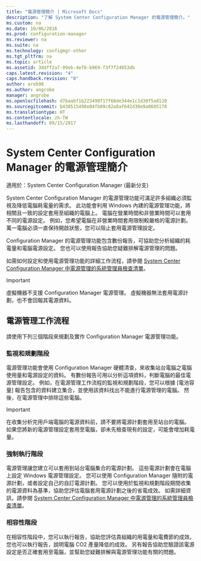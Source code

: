 ```yaml
---
title: "電源管理簡介 | Microsoft Docs"
description: "了解 System Center Configuration Manager 的電源管理簡介。"
ms.custom: na
ms.date: 10/06/2016
ms.prod: configuration-manager
ms.reviewer: na
ms.suite: na
ms.technology: configmgr-other
ms.tgt_pltfrm: na
ms.topic: article
ms.assetid: 3ddff2a7-99eb-4ef8-b969-f3f7f24053db
caps.latest.revision: "4"
caps.handback.revision: "0"
author: arob98
ms.author: angrobe
manager: angrobe
ms.openlocfilehash: d7baabf1b223498f17f60de344e1c1d30f5a8120
ms.sourcegitcommit: b438515490e04fb09c82a8af642d38e9a0605178
ms.translationtype: HT
ms.contentlocale: zh-TW
ms.lasthandoff: 09/15/2017
---
```

# <a name="introduction-to-power-management-in-system-center-configuration-manager"></a>System Center Configuration Manager 的電源管理簡介

適用於：System Center Configuration Manager (最新分支)

System Center Configuration Manager 的電源管理功能可滿足許多組織必須監視及降低電腦耗電量的需求。 此功能會利用 Windows 內建的電源管理功能，將相關且一致的設定套用至組織的電腦上。 電腦在營業時間和非營業時間可以套用不同的電源設定。 例如，您希望電腦在非營業時間套用限制較嚴格的電源計劃。 萬一電腦必須一直保持開啟狀態，您可以阻止套用電源管理設定。  

 Configuration Manager 的電源管理功能包含數份報告，可協助您分析組織的耗電量和電腦電源設定。 您也可以使用報告協助您疑難排解電源管理的問題。  

 如需如何設定和使用電源管理功能的詳細工作流程，請參閱 [System Center Configuration Manager 中電源管理的系統管理員檢查清單](../../../../core/clients/manage/power/administrator-checklist-for-power-management.md)。  

> [!IMPORTANT]  
>  虛擬機器不支援 Configuration Manager 電源管理。 虛擬機器無法套用電源計劃，也不會回報其電源資料。  

## <a name="the-power-management-workflow"></a>電源管理工作流程  
 請使用下列三個階段來規劃及實作 Configuration Manager 電源管理功能。  

### <a name="monitoring-and-planning-phase"></a>監視和規劃階段  
 電源管理功能會使用 Configuration Manager 硬體清查，來收集站台電腦之電腦使用量和電源設定的資料。 有數份報告可用以分析這項資料，判斷電腦的最佳電源管理設定。 例如，在電源管理工作流程的監視和規劃階段，您可以根據 [電池容量]  報告包含的資料建立集合，並使用該資料找出不能進行電源管理的電腦。 然後，在電源管理中排除這些電腦。  

> [!IMPORTANT]  
>  在收集分析完用戶端電腦的電源資料前，請不要將電源計劃套用至站台的電腦。 如果您將新的電源管理設定套用至電腦，卻未先檢查現有的設定，可能會增加耗電量。  

### <a name="enforcement-phase"></a>強制執行階段  
 電源管理讓您建立可以套用到站台電腦集合的電源計劃。 這些電源計劃會在電腦上設定 Windows 電源管理設定。 您可以使用 Configuration Manager 隨附的電源計劃，或者設定自己的自訂電源計劃。 您可以使用於監視和規劃階段期間收集的電源資料為基準，協助您評估電腦套用電源計劃之後的省電成效。 如需詳細資訊，請參閱 [System Center Configuration Manager 中電源管理的系統管理員檢查清單](../../../../core/clients/manage/power/administrator-checklist-for-power-management.md)。  

### <a name="compliance-phase"></a>相容性階段  
 在相容性階段中，您可以執行報告，協助您評估貴組織的用電量和電費節約成效。 您也可以執行報告，說明電腦 CO2 產量降低的成效。 另有報告協助您驗證該電源設定是否正確套用至電腦，並幫助您疑難排解與電源管理功能有關的問題。  
